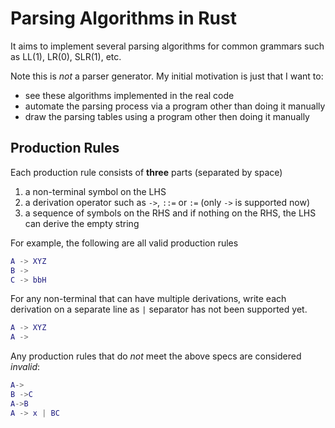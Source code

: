 # Parsing Algorithms in Rust
It aims to implement several parsing algorithms for common grammars such as LL(1), LR(0), SLR(1), etc.

Note this is *not* a parser generator. My initial motivation is just that I want to:
- see these algorithms implemented in the real code
- automate the parsing process via a program other than doing it manually
- draw the parsing tables using a program other then doing it manually


## Production Rules
Each production rule consists of **three** parts (separated by space)
1. a non-terminal symbol on the LHS
2. a derivation operator such as `->`, `::=` or `:=` (only `->` is supported now)
3. a sequence of symbols on the RHS and if nothing on the RHS, the LHS can derive the empty string

For example, the following are all valid production rules

``` m
A -> XYZ
B ->
C -> bbH
```

For any non-terminal that can have multiple derivations, write each derivation on a separate line as `|` separator has not been supported yet.
``` m
A -> XYZ
A ->
```

Any production rules that do *not* meet the above specs are considered *invalid*:

``` m
A->
B ->C
A->B
A -> x | BC
```
